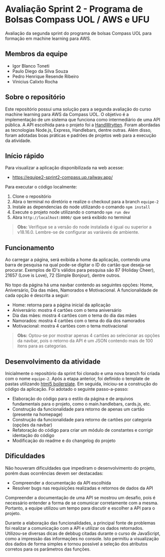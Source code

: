 # **Avaliação Sprint 2 - Programa de Bolsas Compass UOL / AWS e UFU**

Avaliação da segunda sprint do programa de bolsas Compass UOL para formação em machine learning para AWS.

## **Membros da equipe**

- Igor Blanco Toneti
- Paulo Diego da Silva Souza
- Pedro Henrique Resende Ribeiro
- Vinicius Calixto Rocha

## **Sobre o repositório**

Este repositório possui uma solução para a segunda avaliação do curso machine learning para AWS da Compass UOL. O objetivo é a implementação de um sistema que funciona como intermediário de uma API pública. A API escolhida para o projeto foi a [HandWrytten](https://any-api.com/handwrytten_com/handwrytten_com/docs/API_Description). Foram abordadas as tecnologias Node.js, Express, Handlebars, dentre outras. Além disso, foram adotadas boas práticas e padrões de projetos web para a execução da atividade.

## **Início rápido**

Para visualizar a aplicação disponibilizada na web acesse:
* https://equipe2-sprint2-compass.up.railway.app/

Para executar o código localmente:

1. Clone o repositório
2. Abra o terminal no diretório e realize o checkout para a branch `equipe-2`
3. Instale as dependencias do node utilizando o comando `npm install`
3. Execute o projeto node utilizando o comando `npm run dev`
4. Abra `http://localhost:8000/` que será exibido no terminal

>**Obs:** Verifique se a versão do node instalada é igual ou superior a v18.16.0. Lembre-se de configurar as variáveis de ambiente.

## **Funcionamento**

Ao carregar a página, será exibida a home da aplicação, contendo uma barra de pesquisa na qual pode-se digitar o ID do cartão que deseja-se procurar. Exemplos de ID's válidos para pesquisa são 87 (Holiday Cheer), 21657 (Love is Love), 72 (Simple Bonjour), dentre outros.

No topo da página há uma navbar contendo as seguintes opções: Home, Aniversário, Dia das mães, Namorados e Motivacional. A funcionalidade de cada opção é descrita a seguir:

- Home: retorna para a página inicial da aplicação
- Aniversário: mostra 4 cartões com o tema aniversário
- Dia das mães: mostra 4 cartões com o tema do dia das mães
- Namorados: mostra 4 cartões com o tema do dia dos namorados
- Motivacional: mostra 4 cartões com o tema motivacional

>**Obs:** Optou-se por mostrar apenas 4 cartões ao selecionar as opções da navbar, pois o retorno da API é um JSON contendo mais de 100 itens para as categorias.

## **Desenvolvimento da atividade**

Inicialmente o repositório da sprint foi clonado e uma nova branch foi criada com o nome `equipe-2`. Após a etapa anterior, foi definido o template de pastas utilizando [html5 boilerplate](https://github.com/h5bp/html5-boilerplate/). Em seguida, iniciou-se a construção do código da aplicação. Foi adotado o seguinte passo-a-passo:

- Elaboração do código para o estilo da página e de arquivos fundamentais para o projeto, como o main.handlebars, cards.js, etc.
- Construção da funcionalidade para retorno de apenas um cartão (presente na homepage)
- Construção da funcionalidade para retorno de cartões por categoria (opções da navbar)
- Refatoração do código para criar um módulo de constantes e corrigir identação do código
- Modificação do readme e do changelog do projeto

## **Dificuldades**

Não houveram dificuldades que impediram o desenvolvimento do projeto, porém duas ocorrências devem ser destacadas:

- Compreender a documentação da API escolhida
- Resolver bugs nas requisições realizadas e retornos de dados da API

Compreender a documentação de uma API se mostrou um desafio, pois é necessário entender a forma de se comunicar corretamente com a mesma. Portanto, a equipe utilizou um tempo para discutir e escolher a API para o projeto.

Durante a elaboração das funcionalidades, a principal fonte de problemas foi realizar a comunicação com a API e utilizar os dados retornados. Utilizou-se diversas dicas de debbug citadas durante o curso de JavaScript, como a impressão das informações no console. Isto permitiu a visualização dos dados de forma simples e tornou possível a seleção dos atributos corretos para os parâmetros das funções.
